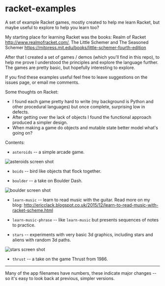 # racket-examples
A set of example Racket games, mostly created to help me learn Racket, but maybe useful to explore to help you learn too?

My starting place for learning Racket was the books: Realm of Racket http://www.realmofracket.com/, The Little Schemer and The Seasoned Schemer https://mitpress.mit.edu/books/little-schemer-fourth-edition

After that I created a set of games / demos (which you'll find in this repo), to help me prove I understood the principles and explore the language further. The games are pretty basic, but hopefully interesting to explore.

If you find these examples useful feel free to leave suggestions on the issues page, or email me comments.

Some thoughts on Racket:

* I found each game pretty hard to write (my background is Python and other procedural languages) but once complete, surprising low in defects. 
* After getting over the lack of objects I found the functional approach produced a simpler design.
* When making a game do objects and mutable state better model what's going on?

Contents:

* `asteroids` -- a simple arcade game.

![asteroids screen shot](/images/asteroids5.png)

* `boids` -- bird like objects that flock together. 

* `boulder` -- a take on Boulder Dash.

![boulder screen shot](/images/boulder2-screenshot.png)

* `learn-music` -- learn to read music with the guitar. Read more on my blog: http://ericclack.blogspot.co.uk/2015/12/learn-to-read-music-with-racket-scheme.html

* `learn-music-phrase` -- like `learn-music` but presents sequences of notes to practice.

* `stars` -- experiments with very basic 3d graphics, including stars and aliens with random 3d paths.

![stars screen shot](/images/stars7.png)

* `thrust` -- a take on the game Thrust from 1986.

---

Many of the app filenames have numbers, these indicate major changes -- 
so it's easy to look back at previous, simpler versions.
